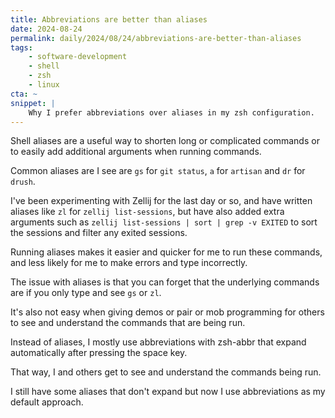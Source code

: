 ```yaml
---
title: Abbreviations are better than aliases
date: 2024-08-24
permalink: daily/2024/08/24/abbreviations-are-better-than-aliases
tags:
    - software-development
    - shell
    - zsh
    - linux
cta: ~
snippet: |
    Why I prefer abbreviations over aliases in my zsh configuration.
---
```


Shell aliases are a useful way to shorten long or complicated commands or to easily add additional arguments when running commands.

Common aliases are I see are `gs` for `git status`, `a` for `artisan` and `dr` for `drush`.

I've been experimenting with Zellij for the last day or so, and have written aliases like `zl` for `zellij list-sessions`, but have also added extra arguments such as `zellij list-sessions | sort | grep -v EXITED` to sort the sessions and filter any exited sessions.

Running aliases makes it easier and quicker for me to run these commands, and less likely for me to make errors and type incorrectly.

The issue with aliases is that you can forget that the underlying commands are if you only type and see `gs` or `zl`.

It's also not easy when giving demos or pair or mob programming for others to see and understand the commands that are being run.

Instead of aliases, I mostly use abbreviations with zsh-abbr that expand automatically after pressing the space key.

That way, I and others get to see and understand the commands being run.

I still have some aliases that don't expand but now I use abbreviations as my default approach.
